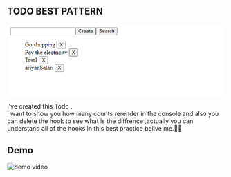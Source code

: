 TODO BEST PATTERN 
-
<img src='/public/todo.png'/>

i've created this Todo .<br/>
i want to show you how many counts rerender in the console and also you can delete the hook to see what is the diffrence ,actually you can understand all of the hooks in this best practice belive me.🕵️‍♂️


Demo 
-
<img src="/public/Todo.mov" alt="demo video "/>

